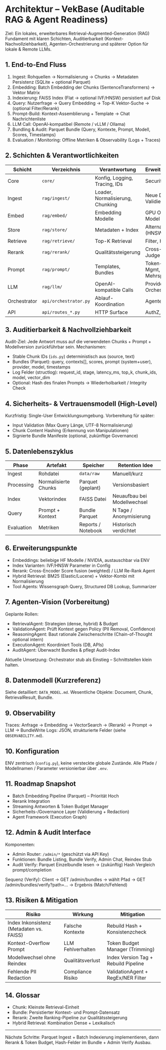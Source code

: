 # Architektur – VekBase (Auditable RAG & Agent Readiness)

Ziel: Ein lokales, erweiterbares Retrieval-Augmented-Generation (RAG) Fundament mit klaren Schichten, Auditierbarkeit (Kontext-Nachvollziehbarkeit), Agenten-Orchestrierung und späterer Option für lokale & Remote LLMs.

## 1. End-to-End Fluss
1. Ingest: Rohquellen → Normalisierung → Chunks → Metadaten Persistenz (SQLite + optional Parquet)
2. Embedding: Batch Embedding der Chunks (SentenceTransformers) → Vektor Matrix
3. Indexierung: FAISS Index (Flat → optional IVF/HNSW) persistiert auf Disk
4. Query: Nutzerfrage → Query Embedding → Top-K Vektor-Suche → (optional Filter/Rerank)
5. Prompt-Build: Kontext-Assemblierung + Template → Chat Nachrichtenliste
6. LLM Call: OpenAI-kompatibel (Remote / vLLM / Ollama)
7. Bundling & Audit: Parquet Bundle (Query, Kontexte, Prompt, Modell, Scores, Timestamps)
8. Evaluation / Monitoring: Offline Metriken & Observability (Logs + Traces)

## 2. Schichten & Verantwortlichkeiten
| Schicht | Verzeichnis | Verantwortung | Erweiterungspunkte |
|---------|-------------|---------------|--------------------|
| Core | `core/` | Konfig, Logging, Tracing, IDs | Security, Multi-Env | 
| Ingest | `rag/ingest/` | Loader, Normalisierung, Chunking | Neue Dateitypen, Validierung |
| Embed | `rag/embed/` | Embedding Modelle | GPU Optimierung, Model Switch |
| Store | `rag/store/` | Metadaten + Index | Alternative Indizes (HNSW, DiskANN) |
| Retrieve | `rag/retrieve/` | Top-K Retrieval | Filter, Hybrid, Rerank |
| Rerank | `rag/rerank/` | Qualitätssteigerung | Cross-Encoder, LLM Judge |
| Prompt | `rag/prompt/` | Templates, Bundles | Token-Budget Mgmt, Mehrsprachigkeit |
| LLM | `rag/llm/` | OpenAI-kompatible Calls | Provider Orchestrierung |
| Orchestrator | `api/orchestrator.py` | Ablauf-Koordination | Agenten, Tool Calls |
| API | `api/routes_*.py` | HTTP Surface | AuthZ, Rate Limits |

## 3. Auditierbarkeit & Nachvollziehbarkeit
Audit-Ziel: Jede Antwort muss auf die verwendeten Chunks + Prompt + Modellversion zurückführbar sein.
Mechanismen:
- Stable Chunk IDs (`ids.py`) deterministisch aus (source, text)
- Bundles (Parquet): query, contexts[], scores, prompt (system+user), provider, model, timestamps
- Log Felder (structlog): request_id, stage, latency_ms, top_k, chunk_ids, model, vector_dim
- Optional: Hash des finalen Prompts → Wiederholbarkeit / Integrity Check

## 4. Sicherheits- & Vertrauensmodell (High-Level)
Kurzfristig: Single-User Entwicklungsumgebung.
Vorbereitung für später:
- Input Validation (Max Query Länge, UTF-8 Normalisierung)
- Chunk Content Hashing (Erkennung von Manipulationen)
- Signierte Bundle Manifeste (optional, zukünftige Governance)

## 5. Datenlebenszyklus
| Phase | Artefakt | Speicher | Retention Idee |
|-------|----------|----------|----------------|
| Ingest | Rohdatei | `data/raw` | Manuell/kurz |
| Processing | Normalisierte Chunks | Parquet (geplant) | Versionsbasiert |
| Index | Vektorindex | FAISS Datei | Neuaufbau bei Modellwechsel |
| Query | Prompt + Kontext | Bundle Parquet | N Tage / Anonymisierung |
| Evaluation | Metriken | Reports / Notebook | Historisch verdichtet |

## 6. Erweiterungspunkte
- Embeddings: beliebige HF Modelle / NVIDIA, austauschbar via ENV
- Index Varianten: IVF/HNSW Parameter in Config
- Rerank: Cross-Encoder Score fusion (weighted) / LLM Re-Rank Agent
- Hybrid Retrieval: BM25 (Elastic/Lucene) + Vektor-Kombi mit Normalisierung
- Tool Agents: Wissensgraph Query, Structured DB Lookup, Summarizer

## 7. Agenten-Vision (Vorbereitung)
Geplante Rollen:
- RetrievalAgent: Strategien (dense, hybrid) & Budget
- ValidationAgent: Prüft Kontext gegen Policy (PII Removal, Confidence)
- ReasoningAgent: Baut rationale Zwischenschritte (Chain-of-Thought optional intern)
- ExecutionAgent: Koordiniert Tools (DB, APIs)
- AuditAgent: Überwacht Bundles & pflegt Audit-Index

Aktuelle Umsetzung: Orchestrator stub als Einstieg – Schnittstellen klein halten.

## 8. Datenmodell (Kurzreferenz)
Siehe detailliert: `DATA_MODEL.md`.
Wesentliche Objekte: Document, Chunk, RetrievalResult, Bundle.

## 9. Observability
Traces: Anfrage → Embedding → VectorSearch → (Rerank) → Prompt → LLM → BundleWrite
Logs: JSON, strukturierte Felder (siehe `OBSERVABILITY.md`).

## 10. Konfiguration
ENV zentrisch (`config.py`), keine versteckte globale Zustände.
Alle Pfade / Modellnamen / Parameter versionierbar über `.env`.

## 11. Roadmap Snapshot
- Batch Embedding Pipeline (Parquet) – Priorität Hoch
- Rerank Integration
- Streaming Antworten & Token Budget Manager
- Sicherheits-/Governance Layer (Validierung + Redaction)
- Agent Framework (Execution Graph)

## 12. Admin & Audit Interface
Komponenten:
- Admin Router: `/admin/*` (geschützt via API Key)
- Funktionen: Bundle Listing, Bundle Verify, Admin Chat, Reindex Stub
- Audit Verify: Parquet Einzelbundle lesen → (zukünftig) Hash Vergleich prompt/completion

Sequenz (Verify): Client → GET /admin/bundles → wählt Pfad → GET /admin/bundles/verify?path=… → Ergebnis (Match/Fehlend)

## 13. Risiken & Mitigation
| Risiko | Wirkung | Mitigation |
|--------|--------|------------|
| Index Inkonsistenz (Metadaten vs. FAISS) | Falsche Kontexte | Rebuild Hash + Konsistenzcheck |
| Kontext-Overflow Prompt | LLM Fehlverhalten | Token Budget Manager (Trimming) |
| Modellwechsel ohne Reindex | Qualitätsverlust | Index Version Tag + Rebuild Pipeline |
| Fehlende PII Redaction | Compliance Risiko | ValidationAgent + RegEx/NER Filter |

## 14. Glossar
- Chunk: Kleinste Retrieval-Einheit
- Bundle: Persistierter Kontext- und Prompt-Datensatz
- Rerank: Zweite Ranking-Pipeline zur Qualitätssteigerung
- Hybrid Retrieval: Kombination Dense + Lexikalisch

---
Nächste Schritte: Parquet Ingest + Batch Indexierung implementieren, dann Rerank & Token Budget, Hash-Felder im Bundle + Admin Verify Ausbau.
